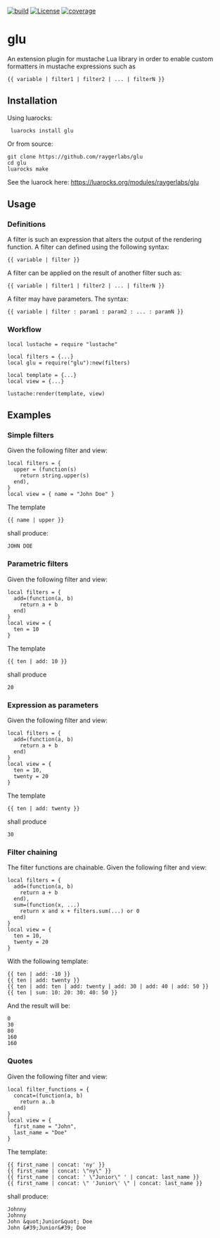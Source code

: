 [![build](https://github.com/raygerlabs/glu/actions/workflows/build.yaml/badge.svg)](https://github.com/raygerlabs/glu/actions/workflows/build.yaml)
[![License](https://img.shields.io/badge/License-MIT-green.svg)](https://opensource.org/licenses/MIT)
[![coverage](https://coveralls.io/repos/github/raygerlabs/glu/badge.svg)](https://coveralls.io/github/raygerlabs/glu)

# glu

An extension plugin for mustache Lua library in order to enable custom formatters in mustache expressions such as
```
{{ variable | filter1 | filter2 | ... | filterN }} 
```

## Installation

Using luarocks:

```
 luarocks install glu
```

Or from source:
```
git clone https://github.com/raygerlabs/glu
cd glu
luarocks make
```

See the luarock here:
https://luarocks.org/modules/raygerlabs/glu

## Usage

### Definitions

A filter is such an expression that alters the output of the rendering function. A filter can defined using the following syntax:
```
{{ variable | filter }}
```

A filter can be applied on the result of another filter such as:
```
{{ variable | filter1 | filter2 | ... | filterN }}
```

A filter may have parameters. The syntax:
```
{{ variable | filter : param1 : param2 : ... : paramN }}
```

### Workflow

```
local lustache = require "lustache"

local filters = {...}
local glu = require("glu"):new(filters)

local template = {...}
local view = {...}

lustache:render(template, view)
```

## Examples

### Simple filters

Given the following filter and view:
```
local filters = {
  upper = (function(s)
    return string.upper(s)
  end),
}
local view = { name = "John Doe" }
```

The template
```
{{ name | upper }}
```

shall produce:
```
JOHN DOE
```

### Parametric filters

Given the following filter and view:
```
local filters = {
  add=(function(a, b)
    return a + b
  end) 
}
local view = {
  ten = 10
}
```
The template
```
{{ ten | add: 10 }}
```
shall produce
```
20
```

### Expression as parameters

Given the following filter and view:
```
local filters = {
  add=(function(a, b)
    return a + b
  end) 
}
local view = {
  ten = 10,
  twenty = 20
}
```
The template
```
{{ ten | add: twenty }}
```
shall produce
```
30
```

### Filter chaining

The filter functions are chainable. Given the following filter and view:
```
local filters = {
  add=(function(a, b)
    return a + b
  end),
  sum=(function(x, ...)
    return x and x + filters.sum(...) or 0
  end)
}
local view = {
  ten = 10,
  twenty = 20
}
```

With the following template:
```
{{ ten | add: -10 }}
{{ ten | add: twenty }}
{{ ten | add: ten | add: twenty | add: 30 | add: 40 | add: 50 }}
{{ ten | sum: 10: 20: 30: 40: 50 }}
```

And the result will be:

```
0
30
80
160
160
```

### Quotes

Given the following filter and view:
```
local filter_functions = {
  concat=(function(a, b)
    return a..b
  end)
}
local view = {
  first_name = "John",
  last_name = "Doe"
}
```

The template:
```
{{ first_name | concat: 'ny' }}
{{ first_name | concat: \"ny\" }}
{{ first_name | concat: ' \"Junior\" ' | concat: last_name }}
{{ first_name | concat: \" 'Junior\' \" | concat: last_name }}
```

shall produce:
```
Johnny
Johnny
John &quot;Junior&quot; Doe
John &#39;Junior&#39; Doe
```
